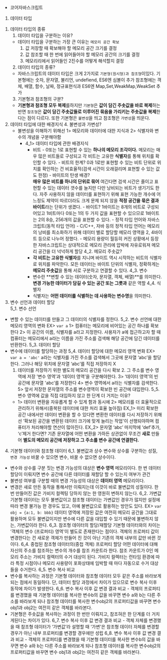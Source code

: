 - 코어자바스크립트

1. 데이터 타입

1) 데이터 타입의 종류
   1. 데이터 타입을 구분하는 이유?
   - 데이터 타입을 구분하는 가장 큰 이유는 `메모리 공간 확보`
     1. 값 저장할 때 확보해야 할 메모리 공간 크기를 결정
     2. 값 참조할 때 한 번에 읽어들어야 할 메모리 공간의 크기를 결정
     3. 메모리리에서 읽어들인 2진수를 어떻게 해석할지 결정
   2. 데이터 타입의 종류?
   - 자바스크립트의 데이터 타입은 크게 2가지로 `기본형(원시형)과 참조형`이있다.
     기본형에는 숫자, 문자열, 불리언, undefiend, ES6엔 심볼이 추가
     참조형에는 객체, 배열, 함수, 날짜, 정규표현식과 ES6엔 Map,Set,WeakMap,WeakSet 추가
   3. 기본형과 참조형의 구분?
   - **기본형과 참조형 모두 복제**를하지만
     `기본형`은 **값이 담긴 주솟값을 바로 복제**하는 반면 `참조형`은 **값이 담긴 주솟값들로 이루어진 묶음을 가리키는 주솟값을 복제**한다는 점이 다르다.
     또한 기본형은 `불변성`을 띄고 참조형은 `가변성`을 띄운다.
2) 데이터 타입에 대한 배경지식 4. 불변성과 가변성?
   - 불변성을 이해하기 위해선 1> 메모리와 데이터에 대한 지식과 2> 식별자와 변수의 개념을 구분해야함
     - 4_1> 데이터 타입에 관한 배경지식
       - 비트 - 0또는 1로 표현할 수 있는 **하나의 메모리 조각이다.**
         메모리는 매우 많은 비트들로 구성되고 각 비트는 고유한 **식별자**를 통해 위치를 확인할 수 있다. - 비트의 한계?
         0과 1로만 표현할 수 있는 비트 단위로 위치를 확인하는 건 비효율적(검색 시간이 오래걸리며 표현할 수 있는 값도 한정) - 바이트의 탄생 배경?  
          **매우 많은 비트를 하나의 단위로 묶어** 여긴다면 검색 시간은 줄이고 표현할 수 있는 데이터 갯수를 늘지만 다만 낭비되는 비트가 생기기도 한다.
         자주 사용하지 않을 데이터를 표현하기 위해 표현 가능한 개수에 어느정도 제약이 따르더라도 크게 문제 되지 않을 **적정 공간을 묶은 결과 바이트**라는 단위가 생겼다. - 바이트?
         1바이트는 8개의 비트로 구성되어있고 1비트마다 0또는 1의 두 가지 값을 표현할 수 있으므로 1바이트는 2의 8승, 256개의 값을 표현할 수 있다. - 정적 타입 언어와 자바스크립트(동적 타입 언어) - C/C++, 자바 등의 정적 타입 언어는 메모리의 낭비를 최소화하기 위해 데이터 별로 할당할 메모리 영역을 2, 4바이트 등으로 나누어 정했다. - 메모리 용량이 월등히 커진 상황에서 등장한 자바스크립트는 상대적으로 메모리 관리에 압박에 자유로워져 메모리 공간을 더 넉넉하게 할당
         4_2. 메모리 주솟값?
       - **각 비트는 고유한 식별자**를 지니며 바이트 역시 시작하는 비트의 식별자로 위치를 파악한다.
         모든 데이터는 바이트 단위의 식별자, 정확하게는 **메모리 주솟값**을 통해 서로 구분하고 연결할 수 있다.
         4_3. 변수
       - 변수란 **변할 수 있는 데이터(숫자, 문자열, 객체, 배열)**를 의미한다.
         **변경 가능한 데이터가 담길 수 있는 공간 또는 그릇과** 같은 역할
         4_4. 식별자
       - 식별자는 **어떤 데이터를 식별하는 데 사용하는 변수명**을 의미한다.
3) 변수 선언과 데이터 할당  
   5_1. 변수 선언

- 변할 수 있는 데이터를 만들고 그 데이터의 식별자를 정한다.
  5_2. 변수 선언에 대한 메모리 영역의 변화
  EX> `var a`
  1> 컴퓨터는 메모리에 비어있는 공간 하나를 확보한다
  2> 이 공간의 이름, 식별자를 a라고 지정한다.
  사용자가 a에 접근하고자 할 때 컴퓨터는 메모리에서 a라는 이름을 가진 주소를 검색해 해당 공간에 담긴 데이터를 반환한다.
  5_3. 데이터 할당
- 변수에 데이터를 할당하는 과정
  5_4. 데이터 할당에 대한 메모리 영역 변화
  EX> `var a = 'abc'`
  a라는 식별자를 가진 주소를 검색해서 그곳에 문자열 ‘abc’을 할당한다.
  그러나 해당 위치에 문자열 ‘abc’를 직접 저장하지 X
  1. 데이터를 저장하기 위한 별도의 메모리 공간을 다시 확보 2. 그 주소를 변수 영역에 저장
     ’변수 영역’과 ‘데이터 영역’을 구분해야한다.
     3> ‘데이터 영역’의 빈 공간에 문자열 'abc’를 저장한다
     4> 변수 영역에서 a라는 식별자를 검색한다.
     5> 앞서 저장한 문자열의 주소를 변수영역이 확보한 빈 공간에 대입한다.
     5_5. 변수 영역에 값을 직접 대입하지 않고 한 단계 더 거치는 이유?
  - 1> 데이터 변환을 자유롭게 할 수 있게 함과 동시에 2> 메모리를 더 효율적으로 관리하기 위해서(중복된 데이터에 대한 처리 효율 높아짐)
    EX_1> 미리 확보한 공간 내에서만 데이터 변환을 할 수 있다면 변환한 데이터를 다시 저장하기 위해선
    ’확보된 공간을 변환된 데이터 크기에 맞게 늘리는 작업'이 선행되야하며 컴퓨터가 처리해야할 연산이 많아진다.
    EX_2> 문자열 ‘abc’ 마지막에 ‘def’추가, ‘c’제거 한다면?
    기존 문자열에 어떤 변환을 가하든 상관없이 무조건 **새로** 만들어 **별도의 메모리 공간에 저장하고 그 주소를 변수 공간에 연결한다.**

4. 기본형 데이터와 참조형 데이터
   6_1. 불변값과 상수
   변수와 상수를 구분하는 성질, `변경 가능성`
   바꿀 수 있으면 변수, 바꿀 수 없으면 상수이다.

- 변수와 상수를 구분 짓는 변경 가능성의 대상은 **변수 영역** 메모리이다. 한 번 데이터 할당이 이뤄지면 변수 공간에 다른 데이터를 재할당 할 수 있는지 여부가 관건
- 불변성 여부를 구분할 때의 변경 가능성의 대상은 **데이터 영역** 메모리이다.
- 변경은 새로 만든 동작을 통해서만 이뤄지는데 이것이 바로 불변값의 성질이다.
  한 번 만들어진 값은 가비지 컬렉팅 당하지 않는 한 영원히 변하지 않는다.
  6_2. 가변값
  기본형 데이터는 모두 불변값이고 참조형 데이터는 가변값인 경우가 많지만 설정에 따라 변경 불가능 한 경우도 있고, 아예 불변값으로 활용하는 방안도 있다.
  EX> `var obj = {a:1, b: bbb}`
  데이터 영역에 저장된 값은 여전히 메모리 공간을 그대로 활용하며 모두 불변값이지만 변수에 다른 값을 대입할 수 있기 때문에 불변하지 않는, 가변값이라 한다.
  6_3. 참조형 데이터의 할당/재할당
  기본형 데이터와의 차이는 ‘객체의 변수 (프로퍼티) 영역'이 별도로 존재한다는 점이다.
  객체의 프로퍼티 값이 변경한다는 건 새로운 객체가 만들어 진 것이 아닌 기존의 객체 내부의 값만 바뀐 것이다.
  6_4. 중첩된 참조형 데이터의(중첩 객체) 프로퍼티 할당
  어떤 데이터에 대해 자신의 주소를 참조하는 변수의 개수를 참조 카운트라 한다.
  참조 카운트가 0인 메모리 주소는 가비지 컬렉터의 수거 대상이 된다.
  가비지 컬렉터는 런타임 환경에 따라 특정 시점이나 메모리 사용량이 포화상태에 임박할 때 마다 자동으로 수거 대상들을 수거한다.
  6_5. 변수 복사 비교
- 변수를 복사하는 과정은 기본형 데이터와 참조형 데이터 모두 같은 주소를 바라보게 되는 점에서 동일하다.
  단, 데이터 할당 과정에서 차이가 있으므로 변수 복사 이후 동작에 차이가 발생한다.
  6_6. 변수 복사 이후 값 변경 결과 비교 - 객체의 프로퍼티를 변경했을 때
  기본형 데이터를 복사한 변수b의 값을 바꾸면 변수 a와 b는 다른 주소를 바라보게 되나
  참조형 데이터를 복사한 변수obj2의 프로퍼티값을 바꾸면 변수 obj1과 obj2는 여전히 같은 객체를 바라본다.
- 기본형은 주솟값을 복사하는 과정이 한 번만 이뤄지고, 참조혀은 한 단계를 더 거치게된다는 차이가 있다.
  6_7. 변수 복사 이후 값 변경 결과 비교 - 객체 자체를 변경했을 때
  참조형 데이터가 ‘가변값’라 설명할 때 ‘가변'은 참조형 데이터 자체를 변경할 경우가 아닌 내부 프로퍼티를 변경할 경우에만 성립
  6_8. 변수 복사 이후 값 변경 결과 비교 - 객체의 프로퍼티를 변경했을 때
  기본형 데이터를 복사한 변수b의 값을 바꾸면 변수 a와 b는 다른 주소를 바라보게 되나
  참조형 데이터를 복사한 변수obj2의 프로퍼티값을 바꾸면 변수 obj1과 obj2는 여전히 같은 객체를 바라본다.
